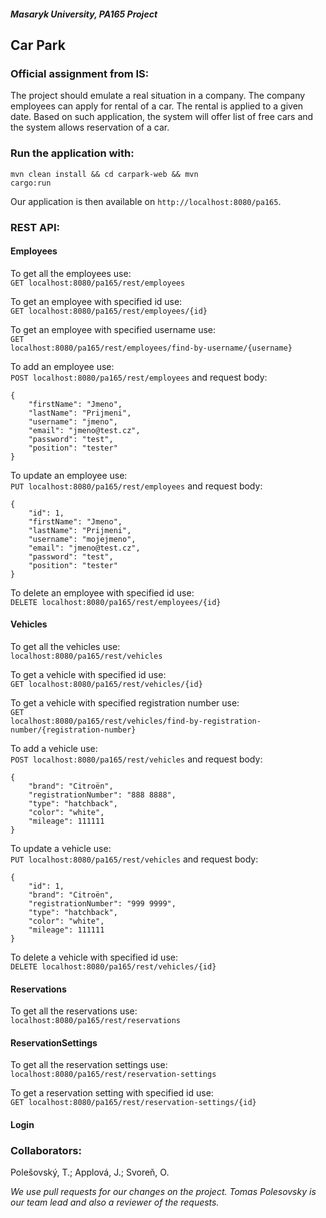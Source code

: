 ##### Masaryk University, PA165 Project

## Car Park
### Official assignment from IS:
The project should emulate a real situation in a company. The company employees can apply for rental of a car. The rental is applied to a given date. Based on such application, the system will offer list of free cars and the system allows reservation of a car.

### Run the application with:
<code>mvn clean install && cd carpark-web && mvn cargo:run</code>

Our application is then available on
<code>http://localhost:8080/pa165</code>.

### REST API:
#### Employees
To get all the employees use:  
<code>GET localhost:8080/pa165/rest/employees</code>

To get an employee with specified id use:  
<code>GET localhost:8080/pa165/rest/employees/{id}</code>

To get an employee with specified username use:  
<code>GET localhost:8080/pa165/rest/employees/find-by-username/{username}</code>

To add an employee use:  
<code>POST localhost:8080/pa165/rest/employees</code>
and request body:  
```
{  
    "firstName": "Jmeno",  
    "lastName": "Prijmeni",  
    "username": "jmeno",  
    "email": "jmeno@test.cz",  
    "password": "test",  
    "position": "tester"     
}
```

To update an employee use:  
<code>PUT localhost:8080/pa165/rest/employees</code>
and request body:  
```
{
    "id": 1,
    "firstName": "Jmeno",
    "lastName": "Prijmeni",
    "username": "mojejmeno",
    "email": "jmeno@test.cz",
    "password": "test",    
    "position": "tester"
}
```

To delete an employee with specified id use:  
<code>DELETE localhost:8080/pa165/rest/employees/{id}</code>

#### Vehicles
To get all the vehicles use:  
<code>localhost:8080/pa165/rest/vehicles</code>

To get a vehicle with specified id use:  
<code>GET localhost:8080/pa165/rest/vehicles/{id}</code>

To get a vehicle with specified registration number use:  
<code>GET localhost:8080/pa165/rest/vehicles/find-by-registration-number/{registration-number}</code>

To add a vehicle use:  
<code>POST localhost:8080/pa165/rest/vehicles</code>
and request body:  
```
{
    "brand": "Citroën",
    "registrationNumber": "888 8888",
    "type": "hatchback",
    "color": "white",
    "mileage": 111111
}
```

To update a vehicle use:  
<code>PUT localhost:8080/pa165/rest/vehicles</code>
and request body:  
```
{
    "id": 1,
    "brand": "Citroën",
    "registrationNumber": "999 9999",
    "type": "hatchback",
    "color": "white",
    "mileage": 111111
}
```

To delete a vehicle with specified id use:  
<code>DELETE localhost:8080/pa165/rest/vehicles/{id}</code>

#### Reservations
To get all the reservations use:  
<code>localhost:8080/pa165/rest/reservations</code>

#### ReservationSettings
To get all the reservation settings use:  
<code>localhost:8080/pa165/rest/reservation-settings</code>

To get a reservation setting with specified id use:  
<code>GET localhost:8080/pa165/rest/reservation-settings/{id}</code>

#### Login

### Collaborators:
Polešovský, T.;
Applová, J.;
Svoreň, O.

*We use pull requests for our changes on the project. Tomas Polesovsky is our team lead and also a reviewer of the requests.*
